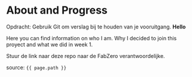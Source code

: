 # About and Progress 

Opdracht: Gebruik Git om verslag bij te houden van je vooruitgang.
**Hello** 

Here you can find information on who I am. Why I decided to join this proyect and what we did in week 1.


Stuur de link naar deze repo naar de FabZero verantwoordelijke.

source: `{{ page.path }}`
